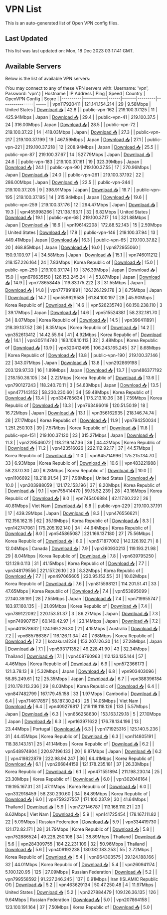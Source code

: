 # VPN List

This is an auto-generated list of Open VPN config files.

## Last Updated

This list was last updated on: Mon, 18 Dec 2023 03:17:41 GMT.

## Available Servers

Below is the list of available VPN servers:

(You may connect to any of these VPN servers with: Username: 'vpn', Password: 'vpn'.)
| Hostname | IP Address | Ping | Speed | Country | OpenVPN Config | Score |
|----------|------------|------|-------|---------|----------------| ----- |
| vpn117920411 | 121.141.154.214 | 29 | 9.58Mbps | United States | [Download 📥](./configs/server_0_US.ovpn) | 42.8 |
| public-vpn-162 | 219.100.37.125 | 11 | 425.94Mbps | Japan | [Download 📥](./configs/server_1_JP.ovpn) | 29.4 |
| public-vpn-41 | 219.100.37.5 | 24 | 316.00Mbps | Japan | [Download 📥](./configs/server_2_JP.ovpn) | 28.5 |
| public-vpn-72 | 219.100.37.22 | 14 | 418.03Mbps | Japan | [Download 📥](./configs/server_3_JP.ovpn) | 27.3 |
| public-vpn-217 | 219.100.37.199 | 19 | 467.59Mbps | Japan | [Download 📥](./configs/server_4_JP.ovpn) | 27.1 |
| public-vpn-221 | 219.100.37.218 | 12 | 208.94Mbps | Japan | [Download 📥](./configs/server_5_JP.ovpn) | 25.5 |
| public-vpn-87 | 219.100.37.67 | 14 | 527.79Mbps | Japan | [Download 📥](./configs/server_6_JP.ovpn) | 24.6 |
| public-vpn-183 | 219.100.37.161 | 19 | 323.39Mbps | Japan | [Download 📥](./configs/server_7_JP.ovpn) | 24.1 |
| public-vpn-90 | 219.100.37.55 | 17 | 270.96Mbps | Japan | [Download 📥](./configs/server_8_JP.ovpn) | 24.0 |
| public-vpn-261 | 219.100.37.192 | 22 | 286.00Mbps | Japan | [Download 📥](./configs/server_9_JP.ovpn) | 22.5 |
| public-vpn-244 | 219.100.37.205 | 9 | 398.91Mbps | Japan | [Download 📥](./configs/server_10_JP.ovpn) | 19.7 |
| public-vpn-195 | 219.100.37.195 | 14 | 315.94Mbps | Japan | [Download 📥](./configs/server_11_JP.ovpn) | 19.6 |
| public-vpn-259 | 219.100.37.176 | 12 | 294.47Mbps | Japan | [Download 📥](./configs/server_12_JP.ovpn) | 19.3 |
| vpn455998266 | 121.138.163.11 | 32 | 6.82Mbps | United States | [Download 📥](./configs/server_13_US.ovpn) | 19.1 |
| public-vpn-68 | 219.100.37.17 | 14 | 321.88Mbps | Japan | [Download 📥](./configs/server_14_JP.ovpn) | 18.6 |
| vpn196142208 | 172.88.52.143 | 15 | 2.59Mbps | United States | [Download 📥](./configs/server_15_US.ovpn) | 17.8 |
| public-vpn-146 | 219.100.37.94 | 13 | 449.41Mbps | Japan | [Download 📥](./configs/server_16_JP.ovpn) | 16.3 |
| public-vpn-65 | 219.100.37.82 | 20 | 468.85Mbps | Japan | [Download 📥](./configs/server_17_JP.ovpn) | 16.0 |
| vpn872955060 | 150.9.103.97 | 4 | 34.58Mbps | Japan | [Download 📥](./configs/server_18_JP.ovpn) | 15.1 |
| vpn746011212 | 218.157.226.164 | 24 | 7.83Mbps | Korea Republic of | [Download 📥](./configs/server_19_KR.ovpn) | 15.0 |
| public-vpn-250 | 219.100.37.174 | 10 | 376.39Mbps | Japan | [Download 📥](./configs/server_20_JP.ovpn) | 15.0 |
| vpn676635150 | 126.153.245.24 | 4 | 53.87Mbps | Japan | [Download 📥](./configs/server_21_JP.ovpn) | 14.9 |
| vpn778658445 | 119.83.175.222 | 3 | 31.55Mbps | Japan | [Download 📥](./configs/server_22_JP.ovpn) | 14.8 |
| vpn777891891 | 126.126.129.178 | 3 | 8.75Mbps | Japan | [Download 📥](./configs/server_23_JP.ovpn) | 14.7 |
| vpn559629585 | 61.84.100.197 | 28 | 45.90Mbps | Korea Republic of | [Download 📥](./configs/server_24_KR.ovpn) | 14.6 |
| vpn526235740 | 60.150.238.110 | 3 | 39.17Mbps | Japan | [Download 📥](./configs/server_25_JP.ovpn) | 14.6 |
| vpn515524381 | 58.232.181.70 | 34 | 8.07Mbps | Korea Republic of | [Download 📥](./configs/server_26_KR.ovpn) | 14.5 |
| vpn396411891 | 218.39.137.52 | 36 | 8.35Mbps | Korea Republic of | [Download 📥](./configs/server_27_KR.ovpn) | 14.2 |
| vpn352613412 | 14.42.55.94 | 41 | 4.92Mbps | Korea Republic of | [Download 📥](./configs/server_28_KR.ovpn) | 14.1 |
| vpn305114740 | 183.108.10.113 | 32 | 2.48Mbps | Korea Republic of | [Download 📥](./configs/server_29_KR.ovpn) | 13.9 |
| vpn320412495 | 106.243.165.245 | 37 | 8.68Mbps | Korea Republic of | [Download 📥](./configs/server_30_KR.ovpn) | 13.8 |
| public-vpn-190 | 219.100.37.146 | 22 | 343.07Mbps | Japan | [Download 📥](./configs/server_31_JP.ovpn) | 13.8 |
| vpn292869198 | 203.129.97.33 | 16 | 1.89Mbps | Japan | [Download 📥](./configs/server_32_JP.ovpn) | 13.7 |
| vpn486377192 | 218.150.36.105 | 34 | 2.22Mbps | Korea Republic of | [Download 📥](./configs/server_33_KR.ovpn) | 13.6 |
| vpn790127243 | 118.240.70.11 | 3 | 54.63Mbps | Japan | [Download 📥](./configs/server_34_JP.ovpn) | 13.5 |
| vpn477143152 | 58.230.230.60 | 34 | 59.48Mbps | Korea Republic of | [Download 📥](./configs/server_35_KR.ovpn) | 13.4 |
| vpn334785634 | 175.213.10.36 | 38 | 7.59Mbps | Korea Republic of | [Download 📥](./configs/server_36_KR.ovpn) | 13.3 |
| vpn763496019 | 120.51.50.19 | 18 | 16.72Mbps | Japan | [Download 📥](./configs/server_37_JP.ovpn) | 13.1 |
| vpn356162935 | 218.146.74.74 | 28 | 27.17Mbps | Korea Republic of | [Download 📥](./configs/server_38_KR.ovpn) | 11.9 |
| vpn794250034 | 1.251.250.103 | 39 | 7.57Mbps | Korea Republic of | [Download 📥](./configs/server_39_KR.ovpn) | 11.8 |
| public-vpn-151 | 219.100.37.120 | 23 | 315.27Mbps | Japan | [Download 📥](./configs/server_40_JP.ovpn) | 11.3 |
| vpn229546072 | 118.219.147.36 | 39 | 44.42Mbps | Korea Republic of | [Download 📥](./configs/server_41_KR.ovpn) | 11.2 |
| vpn423516026 | 222.112.92.17 | 37 | 44.57Mbps | Korea Republic of | [Download 📥](./configs/server_42_KR.ovpn) | 11.0 |
| vpn845714996 | 175.215.134.70 | 33 | 6.93Mbps | Korea Republic of | [Download 📥](./configs/server_43_KR.ovpn) | 10.6 |
| vpn483221988 | 58.237.0.30 | 40 | 6.28Mbps | Korea Republic of | [Download 📥](./configs/server_44_KR.ovpn) | 10.0 |
| vpn1106692 | 18.218.91.54 | 37 | 7.98Mbps | United States | [Download 📥](./configs/server_45_US.ovpn) | 10.0 |
| vpn203988059 | 121.172.153.196 | 37 | 8.20Mbps | Korea Republic of | [Download 📥](./configs/server_46_KR.ovpn) | 9.1 |
| vpn755414470 | 59.15.52.239 | 28 | 43.16Mbps | Korea Republic of | [Download 📥](./configs/server_47_KR.ovpn) | 9.0 |
| vpn745406884 | 42.117.60.222 | 26 | 40.81Mbps | Viet Nam | [Download 📥](./configs/server_48_VN.ovpn) | 8.8 |
| public-vpn-229 | 219.100.37.191 | 17 | 439.29Mbps | Japan | [Download 📥](./configs/server_49_JP.ovpn) | 8.3 |
| vpn476556621 | 112.156.162.15 | 62 | 35.16Mbps | Korea Republic of | [Download 📥](./configs/server_50_KR.ovpn) | 8.3 |
| vpn142747061 | 175.205.192.140 | 34 | 44.94Mbps | Korea Republic of | [Download 📥](./configs/server_51_KR.ovpn) | 8.0 |
| vpn545865087 | 221.166.137.180 | 27 | 75.56Mbps | Korea Republic of | [Download 📥](./configs/server_52_KR.ovpn) | 8.0 |
| vpn571877002 | 142.126.192.71 | 8 | 12.04Mbps | Canada | [Download 📥](./configs/server_53_CA.ovpn) | 7.9 |
| vpn260930213 | 119.193.21.98 | 29 | 8.04Mbps | Korea Republic of | [Download 📥](./configs/server_54_KR.ovpn) | 7.8 |
| vpn639795250 | 121.129.0.113 | 31 | 41.15Mbps | Korea Republic of | [Download 📥](./configs/server_55_KR.ovpn) | 7.7 |
| vpn348179556 | 221.157.26.10 | 23 | 8.32Mbps | Korea Republic of | [Download 📥](./configs/server_56_KR.ovpn) | 7.7 |
| vpn497065605 | 220.95.152.55 | 31 | 10.02Mbps | Korea Republic of | [Download 📥](./configs/server_57_KR.ovpn) | 7.6 |
| vpn815598121 | 114.201.51.41 | 33 | 47.65Mbps | Korea Republic of | [Download 📥](./configs/server_58_KR.ovpn) | 7.4 |
| vpn553895099 | 27.140.39.191 | 28 | 7.55Mbps | Japan | [Download 📥](./configs/server_59_JP.ovpn) | 7.4 |
| vpn719955747 | 183.97.160.135 | - | 21.09Mbps | Korea Republic of | [Download 📥](./configs/server_60_KR.ovpn) | 7.4 |
| vpn789122092 | 220.153.51.37 | 3 | 86.27Mbps | Japan | [Download 📥](./configs/server_61_JP.ovpn) | 7.3 |
| vpn749907157 | 60.149.42.97 | 4 | 23.14Mbps | Japan | [Download 📥](./configs/server_62_JP.ovpn) | 7.2 |
| vpn401878632 | 124.169.226.30 | 21 | 4.15Mbps | Australia | [Download 📥](./configs/server_63_AU.ovpn) | 7.2 |
| vpn685786387 | 116.126.11.34 | 40 | 7.68Mbps | Korea Republic of | [Download 📥](./configs/server_64_KR.ovpn) | 7.2 |
| kozakura1234 | 153.207.126.30 | 14 | 27.28Mbps | Japan | [Download 📥](./configs/server_65_JP.ovpn) | 7.1 |
| vpn593171352 | 49.228.41.90 | 43 | 32.34Mbps | Thailand | [Download 📥](./configs/server_66_TH.ovpn) | 7.1 |
| vpn408760963 | 112.133.135.144 | 57 | 4.46Mbps | Korea Republic of | [Download 📥](./configs/server_67_KR.ovpn) | 6.9 |
| vpn572366173 | 121.3.78.13 | 8 | 5.32Mbps | Japan | [Download 📥](./configs/server_68_JP.ovpn) | 6.8 |
| vpn903403096 | 58.85.249.61 | 12 | 25.35Mbps | Japan | [Download 📥](./configs/server_69_JP.ovpn) | 6.7 |
| vpn388396184 | 210.178.113.236 | 29 | 8.03Mbps | Korea Republic of | [Download 📥](./configs/server_70_KR.ovpn) | 6.4 |
| vpn847482799 | 167.179.45.158 | 33 | 1.97Mbps | Cambodia | [Download 📥](./configs/server_71_KH.ovpn) | 6.4 |
| vpn714617857 | 58.187.30.243 | 25 | 14.05Mbps | Viet Nam | [Download 📥](./configs/server_72_VN.ovpn) | 6.4 |
| vpn409276817 | 219.118.118.126 | 133 | 5.57Mbps | Japan | [Download 📥](./configs/server_73_JP.ovpn) | 6.3 |
| vpn656258630 | 153.163.129.18 | 5 | 27.10Mbps | Japan | [Download 📥](./configs/server_74_JP.ovpn) | 6.3 |
| vpn163971622 | 176.78.134.196 | 13 | 23.44Mbps | Portugal | [Download 📥](./configs/server_75_PT.ovpn) | 6.3 |
| vpn171925316 | 125.140.5.236 | 31 | 44.45Mbps | Korea Republic of | [Download 📥](./configs/server_76_KR.ovpn) | 6.3 |
| vpn114805191 | 118.38.143.151 | 25 | 41.14Mbps | Korea Republic of | [Download 📥](./configs/server_77_KR.ovpn) | 6.2 |
| vpn548974904 | 220.97.196.133 | 20 | 9.87Mbps | Japan | [Download 📥](./configs/server_78_JP.ovpn) | 6.2 |
| vpn419822879 | 222.98.94.247 | 36 | 64.41Mbps | Korea Republic of | [Download 📥](./configs/server_79_KR.ovpn) | 6.1 |
| vpn266844159 | 121.178.235.181 | 37 | 26.33Mbps | Korea Republic of | [Download 📥](./configs/server_80_KR.ovpn) | 6.1 |
| vpn471551894 | 211.198.230.14 | 25 | 23.30Mbps | Korea Republic of | [Download 📥](./configs/server_81_KR.ovpn) | 6.0 |
| vpn302046164 | 119.195.167.31 | 31 | 47.11Mbps | Korea Republic of | [Download 📥](./configs/server_82_KR.ovpn) | 6.0 |
| vpn332918459 | 58.230.230.60 | 34 | 84.89Mbps | Korea Republic of | [Download 📥](./configs/server_83_KR.ovpn) | 6.0 |
| vpn759327557 | 171.100.237.9 | 30 | 41.64Mbps | Thailand | [Download 📥](./configs/server_84_TH.ovpn) | 5.9 |
| vpn727146787 | 113.168.110.21 | 23 | 8.62Mbps | Viet Nam | [Download 📥](./configs/server_85_VN.ovpn) | 5.9 |
| vpn141725454 | 178.167.111.82 | 22 | 5.09Mbps | Russian Federation | [Download 📥](./configs/server_86_RU.ovpn) | 5.9 |
| vpn334419730 | 121.172.82.171 | 28 | 31.79Mbps | Korea Republic of | [Download 📥](./configs/server_87_KR.ovpn) | 5.8 |
| vpn752886524 | 49.228.250.108 | 34 | 38.89Mbps | Thailand | [Download 📥](./configs/server_88_TH.ovpn) | 5.6 |
| vpn284309755 | 184.22.231.109 | 32 | 50.96Mbps | Thailand | [Download 📥](./configs/server_89_TH.ovpn) | 5.6 |
| vpn409192238 | 180.182.183.253 | 55 | 2.72Mbps | Korea Republic of | [Download 📥](./configs/server_90_KR.ovpn) | 5.4 |
| vpn964303575 | 39.124.188.166 | 32 | 44.01Mbps | Korea Republic of | [Download 📥](./configs/server_91_KR.ovpn) | 5.4 |
| vpn260941174 | 5.100.120.95 | 125 | 27.09Mbps | Russian Federation | [Download 📥](./configs/server_92_RU.ovpn) | 5.2 |
| vpn799558592 | 91.227.246.245 | 137 | 0.91Mbps | Iran (ISLAMIC Republic Of) | [Download 📥](./configs/server_93_IR.ovpn) | 5.2 |
| vpn463629134 | 50.47.250.48 | 4 | 11.97Mbps | United States | [Download 📥](./configs/server_94_US.ovpn) | 5.2 |
| vpn227884479 | 109.126.36.135 | 126 | 9.64Mbps | Russian Federation | [Download 📥](./configs/server_95_RU.ovpn) | 5.0 |
| vpn207864158 | 123.100.191.164 | 37 | 7.50Mbps | Korea Republic of | [Download 📥](./configs/server_96_KR.ovpn) | 5.0 |
